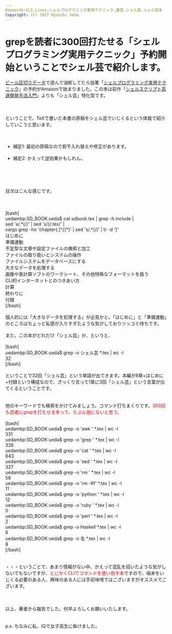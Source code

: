 ```yaml
---
Keywords:CLI,Linux,シェルプログラミング実用テクニック,書評,シェル芸,シェル芸本
Copyright: (C) 2017 Ryuichi Ueda
---
```

# grepを読者に300回打たせる「シェルプログラミング実用テクニック」予約開始ということでシェル芸で紹介します。
<a href="http://blog.ueda.asia/?p=5768" title="AWKでビール区切りデータ（beer separated values, BSV）を作ってみる">ビール区切りデータ</a>で遊んで油断してたら拙著「<a href="http://www.amazon.co.jp/dp/4774173444" target="_blank">シェルプログラミング実用テクニック</a>」の予約がAmazonで始まりました。この本は前作「<a href="http://www.amazon.co.jp/dp/B00LBPGFJS" target="_blank">シェルスクリプト高速開発手法入門</a>」よりも「シェル芸」特化型です。<br />
<br />
<br />
<br />
ということで、TeXで書いた本書の原稿をシェル芸でいじくるという体裁で紹介していこうと思います。<br />
<br />
<ul><br />
 <li>補足1: 最初の原稿なので若干入れ替えや修正があります。</li><br />
 <li>補足2: かえって逆効果かもしれん。</li><br />
</ul><br />
<br />
<br />
目次はこんな感じです。<br />
<br />
<!--more--><br />
<br />
[bash]<br />
uedambp:SD_BOOK ueda$ cat sdbook.tex | grep -h include |<br />
 sed 's/.*{//' | sed 's/}/.tex/' |<br />
 xargs grep -ho 'chapter{.[^}]*}' | sed 's/.*{//' | tr -d '}'<br />
はじめに<br />
準備運動<br />
不定型な文章や設定ファイルの検索と加工<br />
ファイルの取り扱いとシステムの操作<br />
ファイルシステムをデータベースにする<br />
大きなデータを処理する<br />
画像や表計算ソフトのワークシート、その他特殊なフォーマットを扱う<br />
CLI的インターネットとのつきあい方<br />
計算<br />
終わりに<br />
付録<br />
[/bash]<br />
<br />
個人的には「大きなデータを処理する」が必見かと。「はじめに」と「準備運動」のところはちょっと私感が入りすぎたような気がしておりツッコミ待ちです。<br />
<br />
また、この本がどれだけ「シェル芸」か、というと、<br />
<br />
[bash]<br />
uedambp:SD_BOOK ueda$ grep -o シェル芸 *.tex | wc -l<br />
 32<br />
[/bash]<br />
<br />
ということで32回「シェル芸」という単語が出てきます。本編が8章+はじめに+付録という構成なので、ざっくり言って1章に3回「シェル芸」という言葉が出てくるということです。<br />
<br />
<br />
他のキーワードでも検索をかけてみましょう。コマンド打ちまくりです。<span style="color:red">300回も読者にgrepを打たせる本って、たぶん他にないと思う。</span><br />
<br />
[bash]<br />
uedambp:SD_BOOK ueda$ grep -o 'awk ' *.tex | wc -l<br />
 331<br />
uedambp:SD_BOOK ueda$ grep -o 'grep ' *.tex | wc -l<br />
 326<br />
uedambp:SD_BOOK ueda$ grep -o 'cat ' *.tex | wc -l<br />
 643<br />
uedambp:SD_BOOK ueda$ grep -o 'sed ' *.tex | wc -l<br />
 327<br />
uedambp:SD_BOOK ueda$ grep -o 'rm ' *.tex | wc -l<br />
 58<br />
uedambp:SD_BOOK ueda$ grep -o 'rm -Rf' *.tex | wc -l<br />
 11<br />
uedambp:SD_BOOK ueda$ grep -o 'python ' *.tex | wc -l<br />
 12<br />
uedambp:SD_BOOK ueda$ grep -o 'ruby ' *.tex | wc -l<br />
 0<br />
uedambp:SD_BOOK ueda$ grep -o 'perl ' *.tex | wc -l<br />
 2<br />
uedambp:SD_BOOK ueda$ grep -o Haskell *.tex | wc -l<br />
 6<br />
uedambp:SD_BOOK ueda$ grep -o 毛 *.tex | wc -l<br />
 8<br />
[/bash]<br />
<br />
<br />
・・・ということで、あまり情報がない中、かえって混乱を招いたような気がしないでもないですが、<span style="color:red">とにかくCLIでコマンドを使い倒す本</span>ですので、端末をいじくる必要のある人、興味のある人には手前味噌ではございますがオススメでございます。<br />
<br />
<br />
<br />
以上、著者から報告でした。何卒よろしくお願いいたします。<br />
<br />
<br />
p.s. ちなみに私、IQで女子高生に負けました。
